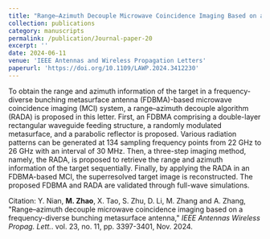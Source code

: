 ```yaml
---
title: "Range–Azimuth Decouple Microwave Coincidence Imaging Based on a Frequency-Diverse Bunching Metasurface Antenna"
collection: publications
category: manuscripts
permalink: /publication/Journal-paper-20
excerpt: ''
date: 2024-06-11
venue: 'IEEE Antennas and Wireless Propagation Letters'
paperurl: 'https://doi.org/10.1109/LAWP.2024.3412230'
---
```


To obtain the range and azimuth information of the target in a frequency-diverse bunching metasurface antenna (FDBMA)-based microwave coincidence imaging (MCI) system, a range–azimuth decouple algorithm (RADA) is proposed in this letter. First, an FDBMA comprising a double-layer rectangular waveguide feeding structure, a randomly modulated metasurface, and a parabolic reflector is proposed. Various radiation patterns can be generated at 134 sampling frequency points from 22 GHz to 26 GHz with an interval of 30 MHz. Then, a three-step imaging method, namely, the RADA, is proposed to retrieve the range and azimuth information of the target sequentially. Finally, by applying the RADA in an FDBMA-based MCI, the superresolved target image is reconstructed. The proposed FDBMA and RADA are validated through full-wave simulations.

Citation: Y. Nian, **M. Zhao**, X. Tao, S. Zhu, D. Li, M. Zhang and A. Zhang, &quot;Range–azimuth decouple microwave coincidence imaging based on a frequency-diverse bunching metasurface antenna,&quot; <i>IEEE Antennas Wireless Propag. Lett.</i>. vol. 23, no. 11, pp. 3397-3401, Nov. 2024.

